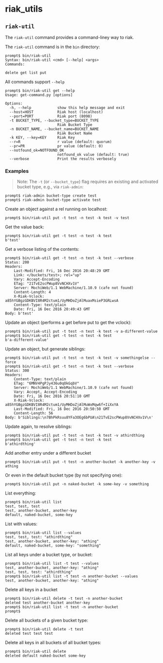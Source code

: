 # riak_utils

## `riak-util`

The `riak-util` command provides a command-liney way to riak.

The `riak-util` command is in the `bin` directory:

    prompt$ bin/riak-util 
    Syntax: bin/riak-util <cmd> [--help] <args>
    Commands: 
	
    delete get list put

All commands support `--help`

    prompt$ bin/riak-util get --help
    Usage: get-command.py [options]
    
    Options:
      -h, --help            show this help message and exit
      --host=HOST           Riak host (localhost)
      --port=PORT           Riak port (8098)
      -t BUCKET_TYPE, --bucket_type=BUCKET_TYPE
                            Riak Bucket Type
      -n BUCKET_NAME, --bucket_name=BUCKET_NAME
                            Riak Bucket Name
      -k KEY, --key=KEY     Riak Key
      --r=R                 r value (default: quorum)
      --pr=PR               pr value (default: 0)
      --notfound_ok=NOTFOUND_OK
                            notfound_ok value (default: true)
      --verbose             Print the results verbosely

### Examples

> Note: The `-t` (or `--bucket_type`) flag requires an existing and activated bucket type, e.g., via `riak-admin`:

    prompt$ riak-admin bucket-type create test
    prompt$ riak-admin bucket-type activate test

Create an object against a rel running on localhost:

    prompt$ bin/riak-util put -t test -n test -k test -v test

Get the value back:

    prompt$ bin/riak-util get -t test -n test -k test
    b'test'

Get a verbose listing of the contents:

    prompt$ bin/riak-util get -t test -n test -k test --verbose
    Status: 200
    Headers:
        Last-Modified: Fri, 16 Dec 2016 20:48:29 GMT
        Link: </buckets/test>; rel="up"
        Vary: Accept-Encoding
        ETag: "21TvE2scPWup8VvNCHXv1V"
        Server: MochiWeb/1.1 WebMachine/1.10.9 (cafe not found)
        Content-Length: 4
        X-Riak-Vclock: a85hYGBgzGDKBVI8R4M2ctum1/UyMHDoZjAlMuaxMsieP3GRLwsA
        Content-Type: text/plain
        Date: Fri, 16 Dec 2016 20:49:43 GMT
    Body: b'test'

Update an object (performs a get before put to get the vclock):

    prompt$ bin/riak-util put -t test -n test -k test -v a-different-value
    prompt$ bin/riak-util get -t test -n test -k test
    b'a-different-value'

Update an object, but generate siblings:

    prompt$ bin/riak-util put -t test -n test -k test -v somethingelse --force
    prompt$ bin/riak-util get -t test -n test -k test --verbose
    Status: 300
    Headers:
        Content-Type: text/plain
        ETag: "6MNV4PgPJy436u0qOkGqbV"
        Server: MochiWeb/1.1 WebMachine/1.10.9 (cafe not found)
        Vary: Accept, Accept-Encoding
        Date: Fri, 16 Dec 2016 20:51:10 GMT
        X-Riak-Vclock: a85hYGBgzGDKBVI8R4M2ctum1/UyMHDoZjAlMuWxMqw6f+IiXxYA
        Last-Modified: Fri, 16 Dec 2016 20:50:50 GMT
        Content-Length: 56
    Body: b'Siblings:\n7BhPkRsuu8YFa3OEg6bPUA\n21TvE2scPWup8VvNCHXv1V\n'

Update again, to resolve siblings:

    prompt$ bin/riak-util put -t test -n test -k test -v athirdthing
    prompt$ bin/riak-util get -t test -n test -k test
    b'athirdthing'

Add another entry under a different bucket

    prompt$ bin/riak-util put -t test -n another-bucket -k another-key -v athing

Or even in the default bucket type (by not specifying one):

    prompt$ bin/riak-util put -n naked-bucket -k some-key -v something

List everything:

    prompt$ bin/riak-util list
    test, test, test
    test, another-bucket, another-key
    default, naked-bucket, some-key

List with values:

    prompt$ bin/riak-util list --values
    test, test, test: "athirdthing"
    test, another-bucket, another-key: "athing"
    default, naked-bucket, some-key: "something"

List all keys under a bucket type, or bucket:

    prompt$ bin/riak-util list -t test --values
    test, another-bucket, another-key: "athing"
    test, test, test: "athirdthing"
    prompt$ bin/riak-util list -t test -n another-bucket --values
    test, another-bucket, another-key: "athing"

Delete all keys in a bucket

    prompt$ bin/riak-util delete -t test -n another-bucket
    deleted test another-bucket another-key
    prompt$ bin/riak-util list -t test -n another-bucket
    prompt$ 

Delete all buckets of a given bucket type:

    prompt$ bin/riak-util delete -t test
    deleted test test test

Delete all keys in all buckets of all bucket types:

    prompt$ bin/riak-util delete
    deleted default naked-bucket some-key
